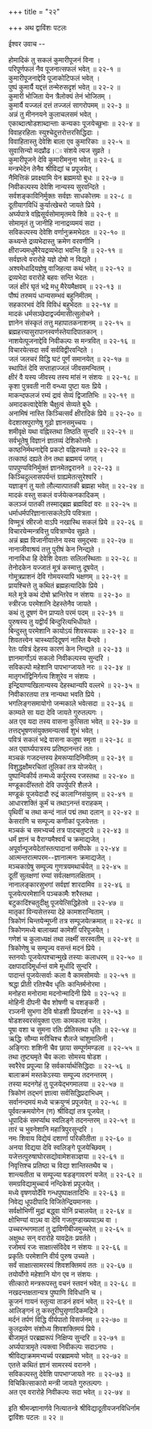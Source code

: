 +++
title = "२२"

+++
अथ द्वाविंशः पटलः  
    
ईश्वर उवाच --  
    
होमादिकं तु सकलं कुमारीपूजनं विना ।  
परिपूर्णफलं नैव पूजनात्सफलं भवेत् ॥ २२-१ ॥  
कुमारीपूजनाद्देवि पूजाकोटिफलं भवेत् ।  
पुष्पं कुमार्यै यद्दत्तं तन्मेरुसदृशं भवेत् ॥ २२-२ ॥  
कुमारी भोजिता येन त्रैलोक्यं तेनं भोजितम् ।  
कुमार्यै यज्जलं दत्तं तज्जलं सागरोपमम् ॥ २२-३ ॥  
अन्नं तु मीननयने कुलाचलसमं भवेत् ।  
एकाब्दात्षोडशाब्दान्ताः कन्यकाः पूजयेच्छुभाः ॥ २२-४ ॥  
विवाहरहिताः स्युश्चेदुत्तरोत्तरसिद्धिदाः ।  
विवाहितास्तु देवेशि बाला एव कुमारिकाः ॥ २२-५ ॥  
सुवासिन्यो मदप्रौढ।ः संशये त्यज सुव्रते ।  
कुमारीपूजने देवि कुमारीमनुना भवेत् ॥ २२-६ ॥  
मन्त्रभेदेन तेनैव श्रीविद्यां च प्रपूजयेत् ।  
नैमित्तिकं प्रवक्ष्यामि येन ब्रह्ममयो बुधः ॥ २२-७ ॥  
निवीकल्पस्य देवेशि नान्यस्य सुरवन्दिते ।  
सर्वशङ्काविनिर्मुक्तः सर्वज्ञः साधकोत्तमः ॥ २२-८ ॥  
दूतीयागविधिं कुर्यात्खेचरो जायते प्रिये ।  
अर्घ्यपात्रे वह्निसूर्यसोमामृतमये शिवे ॥ २२-९ ॥  
सोमामृतं तु जानीहि नानाद्रव्यमयं सदा ।  
सविकल्पस्य देवेशि वर्णानुक्रमभेदतः ॥ २२-१० ॥  
कथ्यन्ते द्रव्यभेदास्तु क्रमेण वरवणीनि ।  
क्षीराज्यमधुमैरेयद्रव्यभेदा भवन्ति हि ॥ २२-११ ॥  
सर्वज्ञत्वे वरारोहे यज्ञे दोषो न विद्यते ।  
अश्वमेधादियज्ञेषु वाजिहत्या कथं भवेत् ॥ २२-१२ ॥  
द्रव्यभेदा वरारोहे बहवः सन्ति भेदतः ।  
जलं क्षीरं घृतं भद्रे मधु मैरेयमैक्षवम् ॥ २२-१३ ॥  
पौष्पं तरुमयं धान्यसम्भवं बहुनिमीतम् ।  
सहकारभवं देवि विविधं बहुभेदतः ॥ २२-१४ ॥  
मादकं धर्मसञ्छेदाद्वर्ज्यमासीत्सुलोचने ।  
ज्ञानेन संस्कृतं तत्तु महापातकनाशनम् ॥ २२-१५ ॥  
ब्रह्महत्त्यासुरापानस्वर्णस्तेयादिपातकान् ।  
नाशयेत्पूजनाद्देवि निवीकल्पः स मन्त्रवित् ॥ २२-१६ ॥  
विचारयेत्सदा सर्वं सर्वविद्वीरवन्दिते ।  
जलं जलचरं विद्धि घटं पूर्णं समानयेत् ॥ २२-१७ ॥  
स्थापितं देवि सप्ताहाज्जलं जीवसमन्वितम् ।  
क्षीरं वै यस्य जीवस्य तस्य मांसं न संशयः ॥ २२-१८ ॥  
कृशा पुत्रवती नारी वन्ध्या पुष्टा यतः प्रिये ।  
माकन्दफलजं रम्यं द्रावं सेव्यं द्विजातिभिः ॥ २२-१९ ॥  
अमादकत्वाद्देवेशि चैक्षुत्वं सेव्यते बुधैः ।  
अनामिषं नास्ति किञ्चित्सर्वं क्षीरादिकं प्रिये ॥ २२-२० ॥  
वेदशास्रपुराणेषु गूढो ज्ञानसमुच्चयः ।  
शमीवृक्षे यथा वह्निस्तथा तिष्ठति सुन्दरि ॥ २२-२१ ॥  
सर्वभूतेषु विज्ञानं ज्ञातव्यं देशिकोत्तमैः ।  
काष्ठनिर्मथनाद्देवि प्रकटो वह्निरुच्यते ॥ २२-२२ ॥  
तत्काष्ठं दह्यते तेन तथा ब्रह्ममयं जगत् ।  
पापपुण्यविनिर्मुक्तं ज्ञानमेतद्वरानने ॥ २२-२३ ॥  
किञ्चिदुल्लासपर्यन्तं ग्राह्यमेतत्सुरेश्वरि ।  
यज्ञाङ्गं तु यतो लौल्यात्पातकी ब्रह्महा भवेत् ॥ २२-२४ ॥  
मादकं वस्तु सकलं वर्जयेत्कनकादिकम् ।  
कलञ्जं पातकी तस्माद्ब्रह्म ब्रह्मविदां वरः ॥ २२-२५ ॥  
धर्माधर्मपरिज्ञानात्सकलेऽपि पवित्रता ।  
विण्मूत्रं स्रीरजो वाऽपि नखास्थि सकलं प्रिये ॥ २२-२६ ॥  
विचारयेन्मन्त्रवित्तु पवित्राण्येव सुव्रते ।  
अन्नं ब्रह्म विजानीयात्तेन यस्य समुद्भवः ॥ २२-२७ ॥  
नानाजीवाश्रयं तत्तु पुरीषं केन निन्द्यते ।  
नानाविधा हि देवेशि देवताः सलिलस्थिताः ॥ २२-२८ ॥  
तेनोदकेन यज्जातं मूत्रं कस्मात्तु दूषयेत् ।  
गोमूत्रप्राशनं देवि गोमयस्यापि भक्षणम् ॥ २२-२९ ॥  
प्रायश्चित्ते तु कथितं ब्रह्महत्यादिके प्रिये ।  
मले मूत्रे कथं दोषो भ्रान्तिरेव न संशयः ॥ २२-३० ॥  
स्त्रीरजः परमेशानि देहस्तेनैव जायते ।  
कथं तु दूषणं येन प्राप्यते परमं पदम् ॥ २२-३१ ॥  
पुरुषस्य तु यद्वीर्यं बिन्दुरित्यभिधीयते ।  
बिन्दुस्तु परमेशानि कायोऽयं शिवरूपकः ॥ २२-३२ ॥  
शिवतत्त्वेन चास्थ्यादिदूषणं नास्ति बैन्दवे ।  
रेतः पवित्रं देहस्य कारणं केन निन्द्यते ॥ २२-३३ ॥  
ज्ञानमार्गोऽयं सकलो निवीकल्पस्य सुन्दरि ।  
सविकल्पो महेशानि पापभाग्जायते नरः ॥ २२-३४ ॥  
मातृगर्भाद्विनिर्गत्य शिशुरेव न संशयः ।  
इन्द्रियाण्यखिलान्यस्य देहस्थान्यपि वल्लभे ॥ २२-३५ ॥  
निवीकारतया तत्र नान्यथा भवति प्रिये ।  
भगलिङ्गसमायोगो जन्मकाले भवेत्सदा ॥ २२-३६ ॥  
काम्यते सा यदा देवि जायते गुरुतल्पगः ।  
अत एव यदा तस्य वासना कुत्सिता भवेत् ॥ २२-३७ ॥  
तत्तद्भूषणसंयुक्तमन्यत्सर्वं शुभं भवेत् ।  
पवित्रं सकलं भद्रे वासना कलुषा स्मृता ॥ २२-३८ ॥  
अत एवार्घ्यपात्रस्य प्रतिष्ठानन्तरं ततः ।  
मञ्चकं गजदन्तस्य हेमरूप्यादिनिमीतम् ॥ २२-३९ ॥  
विशुद्धक्षौमरचितां तूलिकां तत्र योजयेत् ।  
पुष्पान्विकीर्य तन्मध्ये कर्पूरस्य रजस्तथा ॥ २२-४० ॥  
मण्डूकादींस्ततो देवि उपर्युपरि शैलजे ।  
मण्डूकं पूजयेदादौ रुद्रं कालाग्निसंयुतम् ॥ २२-४१ ॥  
आधारशक्तिं कूर्मं च तथाऽनन्तं वराहकम् ।  
पृथिवीं च तथा कन्दं नालं पद्मं तथा दलान् ॥ २२-४२ ॥  
केसराणि च सम्पूज्य कणीकां पूजयेत्ततः ।  
मञ्चकं च समभ्यर्च्य तत्र पादचतुष्टये ॥ २२-४३ ॥  
धर्मं ज्ञानं च वैराग्यमैश्वर्यं च क्रमाद्यजेत् ।  
अपूर्वान्पूजयेदेतांस्तत्पादानां समीपके ॥ २२-४४ ॥  
आत्मन्तरात्मपरम--ज्ञानात्मनः क्रमाद्यजेत् ।  
मञ्चकाग्रेषु सम्पूज्य गुणत्रयमथार्चयेत् ॥ २२-४५ ॥  
दूतीं सुलक्षणां रम्यां सर्वलक्षणलक्षिताम् ।  
नानालङ्कारसुभगां सर्वज्ञां शारदामिव ॥ २२-४६ ॥  
पूजयेत्परमेशानि पञ्चकामैः शरैस्तथा ।  
बटुकादिंश्चतुदीक्षु पूजयेत्सिद्धिहेतवे ॥ २२-४७ ॥  
मातृकां विन्यसेत्तस्या देहे कामशरान्विताम् ।  
त्रिकोणं चिन्तयेन्मूघ्नी तत्र सम्पूजयेत्क्रमात् ॥ २२-४८ ॥  
त्रिकोणमध्ये बालाख्यां कामेशीं परिपूजयेत् ।  
गणेशं च कुलाध्यक्षं तथा लक्ष्मीं सरस्वतीम् ॥ २२-४९ ॥  
त्रिकोणेषु च सम्पूज्य वसन्तं मदनं प्रिये ।  
स्तनयोः पूजयेत्पश्चान्मुखे तस्याः कलाधरम् ॥ २२-५० ॥  
दक्षपादादिमूर्धान्तं वामे मूर्धादि सुन्दरि ।  
पादान्तं पूजयेत्सर्वाः कला वै कामसोमयोः ॥ २२-५१ ॥  
श्रद्धा प्रीती रतिश्चैव धृतिः कान्तिर्मनोरमा ।  
मनोहरा मनोरामा मदनोन्मादिनी प्रिये ॥ २२-५२ ॥  
मोहिनी दीपनी चैव शोषणी च वशङ्करी ।  
रञ्जनी सुभगा देवि षोडशी प्रियदर्शना ॥ २२-५३ ॥  
षोडशस्वरसंयुक्ता एताः कामकला यजेत् ।  
पूषा वशा च सुमना रतिः प्रीतिस्तथा धृतिः ॥ २२-५४ ॥  
ऋद्धिः सौम्या मरीचिश्च शैलजे चांशुमालिनी ।  
अङ्गिराः शशिनी चैव छाया सम्पूर्णमण्डला ॥ २२-५५ ॥  
तथा तुष्ट्यमृते चैव कलाः सोमस्य षोडश ।  
स्वरैरेव प्रपूज्या हि सर्वकार्यार्थसिद्धिदाः ॥ २२-५६ ॥  
बालाक्रमं मस्तकेऽस्याः सम्पूज्य तदनन्तरम् ।  
तस्या मदनगेहं तु पूजयेद्भगमालया ॥ २२-५७ ॥  
त्रिकोणं तद्भगं ज्ञात्वा सर्वसिद्धिप्रदाभिधम् ।  
सर्वानन्दमयं मध्ये चक्रयुग्मं प्रपूजयेत् ॥ २२-५८ ॥  
पूर्ववत्क्रमयोगेन (ण) श्रीविद्यां तत्र पूजयेत् ।  
धूपादिकं समर्प्याथ स्वलिङ्गे तदनन्तरम् ॥ २२-५९ ॥  
तारं च भुवनेशानि महात्रिपुरसुन्दरि ।  
नमः शिवाय विद्येयं दशार्णा परिकीतीता ॥ २२-६० ॥  
अनया विद्यया देवि स्वलिङ्गे पूजयेच्छिवम् ।  
यजेत्तत्पुरुषाघोरसद्योवामेशसञ्ज्ञया ॥ २२-६१ ॥  
निवृत्तिश्च प्रतिष्ठा च विद्या शान्तिस्तथैव च ।  
शान्त्यतीता च सम्पूज्या षडङ्गावरणं यजेत् ॥ २२-६२ ॥  
समग्रविद्यामुच्चार्य नन्दिकेशं प्रपूजयेत् ।  
मध्ये वृषणयोर्देवि गन्धपुष्पाक्षतादिभिः ॥ २२-६३ ॥  
निवेद्य धूपदीपादि विजितेन्द्रियमानसः ।  
सर्वक्षोभिणीं मुद्रां बद्ध्वा योनिं प्रचालयेत् ॥ २२-६४ ॥  
क्षोभिण्यां वाऽथ वा देवि गजतुण्डाख्ययाऽथ वा ।  
उच्चरन्भगमालां तु द्राविणीबीजमुच्चरेत् ॥ २२-६५ ॥  
अक्षुब्धः सन् वरारोहे यावद्रेतः प्रवर्तते ।  
रजोमयं रजः साक्षात्संविदेव न संशयः ॥ २२-६६ ॥  
प्रकृतिः परमेशानि वीर्य पुरुष उच्यते ।  
सर्वं साक्षात्सामरस्यं शिवशक्तिमयं ततः ॥ २२-६७ ॥  
तयोर्योगो महेशानि योग एव न संशयः ।  
सीत्कारो मन्त्ररूपस्तु वचनं स्तवनं भवेत् ॥ २२-६८ ॥  
नखदन्तक्षतान्यत्र पुष्पाणि विविधानि च ।  
कूजनं गायनं स्तुत्या ताडनं हवनं भवेत् ॥ २२-६९ ॥  
आलिङ्गनं तु कस्तूरीघुसृणादिकमद्रिजे ।  
मर्दनं तर्पणं विद्धि वीर्यपातो विसर्जनम् ॥ २२-७० ॥  
कुलद्रव्येण संशोध्य शिवशक्तिमयं प्रिये ।  
बीजामृतं परब्रह्मरूपं निक्षिप्य सुन्दरि ॥ २२-७१ ॥  
अर्घ्यपात्रामृते त्यक्त्वा निवीकल्पः सदाऽनघः ।  
श्रीविद्याक्रममभ्यर्च्य परब्रह्ममयो भवेत् ॥ २२-७२ ॥  
एतत्ते कथितं ज्ञानं सामरस्यं वरानने ।  
सविकल्पस्तु देवेशि पापभाग्जायते नरः ॥ २२-७३ ॥  
विचिकित्साकारो मन्त्री जायते गुरुतल्पगः ।  
अत एव वरारोहे निवीकल्पः सदा भवेत् ॥ २२-७४ ॥  
    
इति श्रीमज्ज्ञानार्णवे नित्यातन्त्रे श्रीविद्यादूतीयजनविधिर्नाम   
द्वाविंशः पटलः ॥ २२ ॥  
    
    
    
    
    

